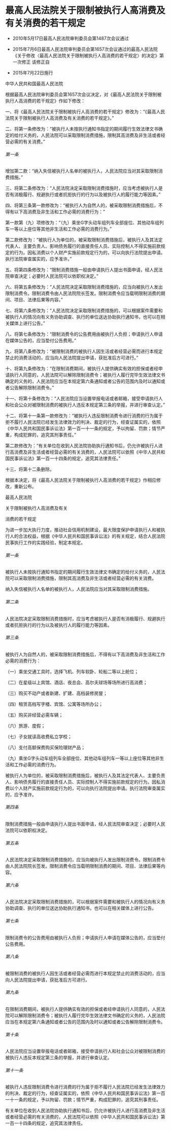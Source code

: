 # 最高人民法院关于限制被执行人高消费及有关消费的若干规定

- 2010年5月17日最高人民法院审判委员会第1487次会议通过

- 2015年7月6日最高人民法院审判委员会第1657次会议通过的最高人民法院《关于修改〈最高人民法院关于限制被执行人高消费的若干规定〉的决定》第一次修正 该修正自

- 2015年7月22日施行

<!-- INFO END -->

中华人民共和国最高人民法院

根据最高人民法院审判委员会第1657次会议决定，对《最高人民法院关于限制被执行人高消费的若干规定》作如下修改：

一、将《最高人民法院关于限制被执行人高消费的若干规定》修改为：“《最高人民法院关于限制被执行人高消费及有关消费的若干规定》。”

二、将第一条修改为：“被执行人未按执行通知书指定的期间履行生效法律文书确定的给付义务的，人民法院可以采取限制消费措施，限制其高消费及非生活或者经营必需的有关消费。”

###### 第一条

增加第二款：“纳入失信被执行人名单的被执行人，人民法院应当对其采取限制消费措施。”

三、将第二条修改为：“人民法院决定采取限制消费措施时，应当考虑被执行人是否有消极履行、规避执行或者抗拒执行的行为以及被执行人的履行能力等因素。”

四、将第三条第一款修改为：“被执行人为自然人的，被采取限制消费措施后，不得有以下高消费及非生活和工作必需的消费行为：”

第一款第（九）项修改为：“（九）乘坐G字头动车组列车全部座位、其他动车组列车一等以上座位等其他非生活和工作必需的消费行为。”

第二款修改为：“被执行人为单位的，被采取限制消费措施后，被执行人及其法定代表人、主要负责人、影响债务履行的直接责任人员、实际控制人不得实施前款规定的行为。因私消费以个人财产实施前款规定行为的，可以向执行法院提出申请。执行法院审查属实的，应予准许。”

五、将第四条修改为：“限制消费措施一般由申请执行人提出书面申请，经人民法院审查决定；必要时人民法院可以依职权决定。”

六、将第五条修改为：“人民法院决定采取限制消费措施的，应当向被执行人发出限制消费令。限制消费令由人民法院院长签发。限制消费令应当载明限制消费的期间、项目、法律后果等内容。”

七、将第六条修改为：“人民法院决定采取限制消费措施的，可以根据案件需要和被执行人的情况向有义务协助调查、执行的单位送达协助执行通知书，也可以在相关媒体上进行公告。”

八、将第七条修改为：“限制消费令的公告费用由被执行人负担；申请执行人申请在媒体公告的，应当垫付公告费用。”

九、将第八条修改为：“被限制消费的被执行人因生活或者经营必需而进行本规定禁止的消费活动的，应当向人民法院提出申请，获批准后方可进行。”

十、将第九条修改为：“在限制消费期间，被执行人提供确实有效的担保或者经申请执行人同意的，人民法院可以解除限制消费令；被执行人履行完毕生效法律文书确定的义务的，人民法院应当在本规定第六条通知或者公告的范围内及时以通知或者公告解除限制消费令。”

十一、将第十条修改为：“人民法院应当设置举报电话或者邮箱，接受申请执行人和社会公众对被限制消费的被执行人违反本规定第三条的举报，并进行审查认定。”

十二、将第十一条第一款修改为：“被执行人违反限制消费令进行消费的行为属于拒不履行人民法院已经发生法律效力的判决、裁定的行为，经查证属实的，依照《中华人民共和国民事诉讼法》第一百一十一条的规定，予以拘留、罚款；情节严重，构成犯罪的，追究其刑事责任。”

第二款修改为：“有关单位在收到人民法院协助执行通知书后，仍允许被执行人进行高消费及非生活或者经营必需的有关消费的，人民法院可以依照《中华人民共和国民事诉讼法》第一百一十四条的规定，追究其法律责任。”

十三、将第十二条删除。

根据本决定，将《最高人民法院关于限制被执行人高消费的若干规定》作相应修改，重新公布。

最高人民法院

关于限制被执行人高消费及有关

消费的若干规定

为进一步加大执行力度，推动社会信用机制建设，最大限度保护申请执行人和被执行人的合法权益，根据《中华人民共和国民事诉讼法》的有关规定，结合人民法院民事执行工作的实践经验，制定本规定。

###### 第一条

被执行人未按执行通知书指定的期间履行生效法律文书确定的给付义务的，人民法院可以采取限制消费措施，限制其高消费及非生活或者经营必需的有关消费。

纳入失信被执行人名单的被执行人，人民法院应当对其采取限制消费措施。

###### 第二条

人民法院决定采取限制消费措施时，应当考虑被执行人是否有消极履行、规避执行或者抗拒执行的行为以及被执行人的履行能力等因素。

###### 第三条

被执行人为自然人的，被采取限制消费措施后，不得有以下高消费及非生活和工作必需的消费行为：

（一）乘坐交通工具时，选择飞机、列车软卧、轮船二等以上舱位；

（二）在星级以上宾馆、酒店、夜总会、高尔夫球场等场所进行高消费；

（三）购买不动产或者新建、扩建、高档装修房屋；

（四）租赁高档写字楼、宾馆、公寓等场所办公；

（五）购买非经营必需车辆；

（六）旅游、度假；

（七）子女就读高收费私立学校；

（八）支付高额保费购买保险理财产品；

（九）乘坐G字头动车组列车全部座位、其他动车组列车一等以上座位等其他非生活和工作必需的消费行为。

被执行人为单位的，被采取限制消费措施后，被执行人及其法定代表人、主要负责人、影响债务履行的直接责任人员、实际控制人不得实施前款规定的行为。因私消费以个人财产实施前款规定行为的，可以向执行法院提出申请。执行法院审查属实的，应予准许。

###### 第四条

限制消费措施一般由申请执行人提出书面申请，经人民法院审查决定；必要时人民法院可以依职权决定。

###### 第五条

人民法院决定采取限制消费措施的，应当向被执行人发出限制消费令。限制消费令由人民法院院长签发。限制消费令应当载明限制消费的期间、项目、法律后果等内容。

###### 第六条

人民法院决定采取限制消费措施的，可以根据案件需要和被执行人的情况向有义务协助调查、执行的单位送达协助执行通知书，也可以在相关媒体上进行公告。

###### 第七条

限制消费令的公告费用由被执行人负担；申请执行人申请在媒体公告的，应当垫付公告费用。

###### 第八条

被限制消费的被执行人因生活或者经营必需而进行本规定禁止的消费活动的，应当向人民法院提出申请，获批准后方可进行。

###### 第九条

在限制消费期间，被执行人提供确实有效的担保或者经申请执行人同意的，人民法院可以解除限制消费令；被执行人履行完毕生效法律文书确定的义务的，人民法院应当在本规定第六条通知或者公告的范围内及时以通知或者公告解除限制消费令。

###### 第十条

人民法院应当设置举报电话或者邮箱，接受申请执行人和社会公众对被限制消费的被执行人违反本规定第三条的举报，并进行审查认定。

###### 第十一条

被执行人违反限制消费令进行消费的行为属于拒不履行人民法院已经发生法律效力的判决、裁定的行为，经查证属实的，依照《中华人民共和国民事诉讼法》第一百一十一条的规定，予以拘留、罚款；情节严重，构成犯罪的，追究其刑事责任。

有关单位在收到人民法院协助执行通知书后，仍允许被执行人进行高消费及非生活或者经营必需的有关消费的，人民法院可以依照《中华人民共和国民事诉讼法》第一百一十四条的规定，追究其法律责任。
